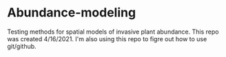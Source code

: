 # Abundance-modeling
Testing methods for spatial models of invasive plant abundance. This repo was created 4/16/2021. I'm also using this repo to figre out how to use git/github.
